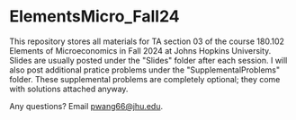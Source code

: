 # ElementsMicro_Fall24
This repository stores all materials for TA section 03 of the course 180.102 Elements of Microeconomics in Fall 2024 at Johns Hopkins University. Slides are usually posted under the "Slides" folder after each session. I will also post additional pratice problems under the "SupplementalProblems" folder. These supplemental problems are completely optional; they come with solutions attached anyway.

Any questions? Email [pwang66@jhu.edu](mailto:pwang66@jhu.edu).
